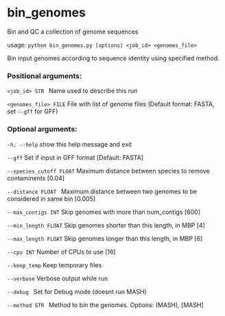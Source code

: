 # bin_genomes
Bin and QC a collection of genome sequences


usage: `python bin_genomes.py [options] <job_id> <genomes_file>`

Bin input genomes according to sequence identity using specified method.

### Positional arguments:
  `<job_id> STR `                  Name used to describe this run
 
  `<genomes_file> FILE`               File with list of genome files (Default format: FASTA, set `--gff` for GFF)

### Optional arguments:

  `-h, --help`            show this help message and exit
  
  `--gff`                 Set if input in GFF format [Default: FASTA]
  
  `--species_cutoff FLOAT` Maximum distance between species to remove contaminents [0.04]
  
  `--distance FLOAT `     Maximum distance between two genomes to be considered in same bin [0.005]
  
  `--max_contigs INT`   Skip genomes with more than num_contigs [600]
  
  `--min_length FLOAT` Skip genomes shorter than this length, in MBP [4]
  
  `--max_length FLOAT` Skip genomes longer than this length, in MBP [6]
  
  `--cpu INT`             Number of CPUs to use [16]
  
  `--keep_temp`           Keep temporary files
  
  `--verbose`             Verbose output while run
  
  `--debug `              Set for Debug mode (doesnt run MASH)
  
  `--method STR `         Method to bin the genomes. Options: (MASH), [MASH]
